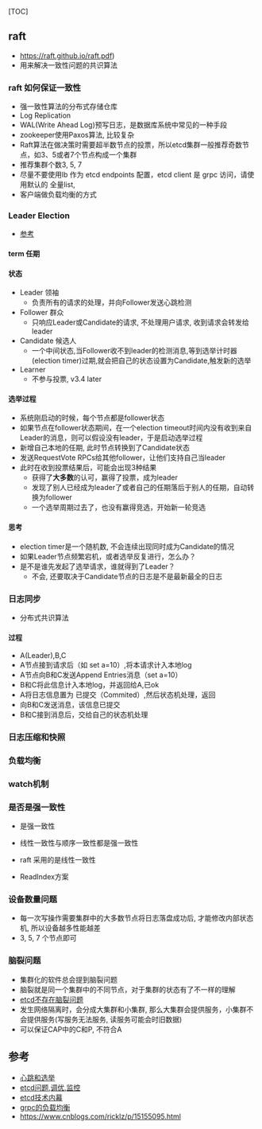 [TOC]

## raft

- https://raft.github.io/raft.pdf)
- 用来解决一致性问题的共识算法

### raft 如何保证一致性  

- 强一致性算法的分布式存储仓库
- Log Replication
- WAL(Write Ahead Log)预写日志，是数据库系统中常见的一种手段  
- zookeeper使用Paxos算法, 比较复杂
- Raft算法在做决策时需要超半数节点的投票，所以etcd集群一般推荐奇数节点，如3、5或者7个节点构成一个集群
- 推荐集群个数3, 5, 7
- 尽量不要使用lb 作为 etcd endpoints 配置，etcd client 是 grpc 访问，请使用默认的 全量list,
- 客户端做负载均衡的方式


### Leader Election

- [参考](http://www.xuyasong.com/?p=1706)

#### term 任期

#### 状态

- Leader 领袖
    - 负责所有的请求的处理，并向Follower发送心跳检测
- Follower 群众
    - 只响应Leader或Candidate的请求, 不处理用户请求, 收到请求会转发给leader
- Candidate 候选人
    - 一个中间状态,当Follower收不到leader的检测消息,等到选举计时器(election timer)过期,就会把自己的状态设置为Candidate,触发新的选举
- Learner 
    - 不参与投票, v3.4 later

#### 选举过程

- 系统刚启动的时候，每个节点都是follower状态
- 如果节点在follower状态期间，在一个election timeout时间内没有收到来自Leader的消息，则可以假设没有leader，于是启动选举过程
- 新增自己本地的任期, 此时节点转换到了Candidate状态
- 发送RequestVote RPCs给其他follower，让他们支持自己当leader
- 此时在收到投票结果后，可能会出现3种结果
    - 获得了**大多数**的认可，赢得了投票，成为leader
    - 发现了别人已经成为leader了或者自己的任期落后于别人的任期，自动转换为follower
    - 一个选举周期过去了，也没有赢得竞选，开始新一轮竞选

#### 思考

- election timer是一个随机数, 不会连续出现同时成为Candidate的情况
- 如果Leader节点频繁宕机，或者选举反复进行，怎么办？
- 是不是谁先发起了选举请求，谁就得到了Leader？
    - 不会, 还要取决于Candidate节点的日志是不是最新最全的日志


### 日志同步
- 分布式共识算法

#### 过程
- A(Leader),B,C
- A节点接到请求后（如 set a=10）,将本请求计入本地log
- A节点向B和C发送Append Entries消息（set a=10）
- B和C将此信息计入本地log，并返回给A,已ok
- A将日志信息置为 已提交（Commited）,然后状态机处理，返回
- 向B和C发送消息，该信息已提交
- B和C接到消息后，交给自己的状态机处理


### 日志压缩和快照


### 负载均衡


### watch机制


### 是否是强一致性

- 是强一致性
- 线性一致性与顺序一致性都是强一致性
- raft 采用的是线性一致性

- ReadIndex方案


### 设备数量问题

- 每一次写操作需要集群中的大多数节点将日志落盘成功后, 才能修改内部状态机, 所以设备越多性能越差
- 3, 5, 7 个节点即可

### 脑裂问题

- 集群化的软件总会提到脑裂问题
- 脑裂就是同一个集群中的不同节点，对于集群的状态有了不一样的理解
- [etcd不存在脑裂问题](https://www.kubernetes.org.cn/7569.html)
- 发生网络隔离时，会分成大集群和小集群, 那么大集群会提供服务，小集群不会提供服务(写服务无法服务, 读服务可能会时旧数据)
- 可以保证CAP中的C和P, 不符合A





## 参考
- [心跳和选举](https://bbs.huaweicloud.com/blogs/110887)
- [etcd问题,调优,监控](https://www.kubernetes.org.cn/7569.html)
- [etcd技术内幕](http://www.xuyasong.com/?p=1706)
- [grpc的负载均衡](https://grpc.io/blog/grpc-load-balancing/)
- https://www.cnblogs.com/ricklz/p/15155095.html